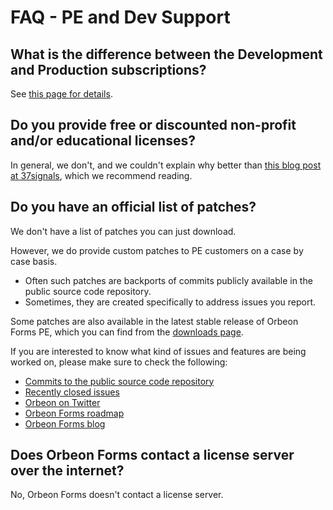 # FAQ - PE and Dev Support

## What is the difference between the Development and Production subscriptions?

See [this page for details](https://www.orbeon.com/pricing).
<!--
1. __Intended use__ — _Development subscriptions_ are for laptops, workstations, or servers on which you install Orbeon Forms PE for development, that are not accessed by end users of the forms or application you are creating. _Production subscriptions_ are for the servers on which you install Orbeon Forms PE and that will be accessed by end users.
2. __Expiration__ — The license you get with Development subscriptions expires at the end of the subscription, while the license you get with a Production subscription doesn't and is sometime referred to as _perpetual_. Production licenses are perpetual, to give you a choice on whether you want to renew your subscription. If you decide to renew, you'll continue to get support, security patches, and free upgrades to major releases of the software. If you don't, you won't get those benefits, but your existing software will continue to run.

## Can I use a Development subscription for staging or test server?

You can use Development subscriptions for staging or test server, as long as those servers are not accessed by end users (see _intended use_ on the previous question). If your staging or test servers are only used during development, we recommend you get a Development subscription. If it they run along your production servers, and you're planning to keep using them after going in production, we recommend you get Production subscription to have perpetual license on those server (see _expiration_ on the previous question).

## What do you mean by "server" and "computer"?

1. __Server vs. computer__ — Production subscriptions are said to be per server, while Development subscription are per computer. The term "computer" is used to convey the fact that Development subscriptions are often used on laptops or workstations, which people wouldn't describe as "servers".
2. __Physical hardware__ — In both cases, subscriptions are _per hardware machine_. It doesn't matter how many CPUs, cores, users, or forms you have on a given machine: you just need one subscription per machine.
3. __Virtualization__ — If you are using virtualization and run two or more VMs on the same server, you just need one subscription for that physical server. However, if you use virtualization across multiple physical servers, then you need one PE subscription per server.
-->

## Do you provide free or discounted non-profit and/or educational licenses?

In general, we don't, and we couldn't explain why better than [this blog post at 37signals](https://signalvnoise.com/posts/2580-why-non-profit-pricing), which we recommend reading.

## Do you have an official list of patches?

We don't have a list of patches you can just download.

However, we do provide custom patches to PE customers on a case by case basis.

* Often such patches are backports of commits publicly available in the public source code repository.
* Sometimes, they are created specifically to address issues you report.

Some patches are also available in the latest stable release of Orbeon Forms PE, which you can find from the [downloads page](https://www.orbeon.com/download).

If you are interested to know what kind of issues and features are being worked on, please make sure to check the following:

- [Commits to the public source code repository](https://github.com/orbeon/orbeon-forms/commits/master)
- [Recently closed issues](https://github.com/orbeon/orbeon-forms/issues?q=is%3Aclosed+sort%3Aupdated-desc)
- [Orbeon on Twitter](https://twitter.com/orbeon)
- [Orbeon Forms roadmap](/roadmap.md)
- [Orbeon Forms blog](https://blog.orbeon.com/)

## Does Orbeon Forms contact a license server over the internet?

No, Orbeon Forms doesn't contact a license server.

<!--
## What versions of Orbeon Forms are covered by subscriptions?

* Development licenses cover all versions, however they expire at the end of one year (or the number of years purchased) and need to be renewed if still in use.
* Production licenses are produced for the latest version of Orbeon Forms at the time of purchase and cover that version and all earlier versions.

## Are new licence files required when upgrading to a new version of Orbeon Forms?

For development licenses, no upgrade is necessary. For production licenses, as long as you maintain production support, you get free license upgrades to any new major version upon request (minor versions updates, such as 4.8.0 to 4.8.1, do not require a license upgrade).
-->